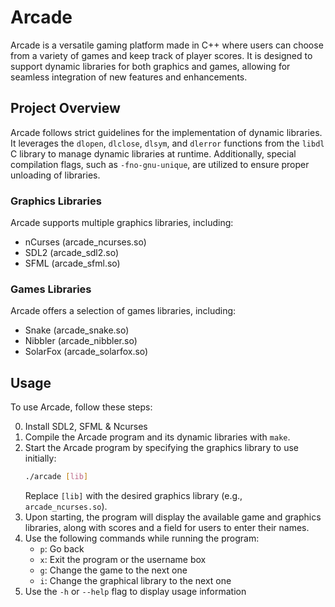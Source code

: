 # Arcade

Arcade is a versatile gaming platform made in C++ where users can choose from a variety of games and keep track of player scores. It is designed to support dynamic libraries for both graphics and games, allowing for seamless integration of new features and enhancements.

## Project Overview

Arcade follows strict guidelines for the implementation of dynamic libraries. It leverages the `dlopen`, `dlclose`, `dlsym`, and `dlerror` functions from the `libdl` C library to manage dynamic libraries at runtime. Additionally, special compilation flags, such as `-fno-gnu-unique`, are utilized to ensure proper unloading of libraries.

### Graphics Libraries

Arcade supports multiple graphics libraries, including:

- nCurses (arcade_ncurses.so)
- SDL2 (arcade_sdl2.so)
- SFML (arcade_sfml.so)

### Games Libraries

Arcade offers a selection of games libraries, including:

- Snake (arcade_snake.so)
- Nibbler (arcade_nibbler.so)
- SolarFox (arcade_solarfox.so)

## Usage

To use Arcade, follow these steps:

0. Install SDL2, SFML & Ncurses
1. Compile the Arcade program and its dynamic libraries with `make`.
2. Start the Arcade program by specifying the graphics library to use initially:
    ```bash
    ./arcade [lib]
    ```
    Replace `[lib]` with the desired graphics library (e.g., `arcade_ncurses.so`).
3. Upon starting, the program will display the available game and graphics libraries, along with scores and a field for users to enter their names.
4. Use the following commands while running the program:
   - `p`: Go back
   - `x`: Exit the program or the username box
   - `g`: Change the game to the next one
   - `i`: Change the graphical library to the next one
6. Use the `-h` or `--help` flag to display usage information
